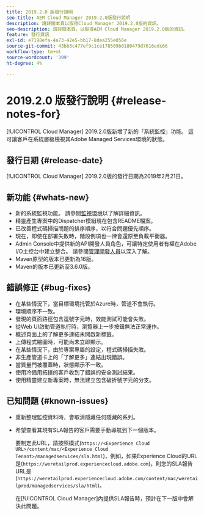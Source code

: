 ```yaml
---
title: 2019.2.0 版發行說明
seo-title: AEM Cloud Manager 2019.2.0版發行說明
description: 請詳閱本頁以取得Cloud Manager 2019.2.0版的資訊。
seo-description: 請詳閱本頁，以取得AEM Cloud Manager 2019.2.0版的資訊。
feature: 發行資訊
exl-id: e7198efa-4a73-42e5-bb17-8dea255e056e
source-git-commit: 43bb3c477ef9c1ce178509b8180479d7616edc66
workflow-type: tm+mt
source-wordcount: '399'
ht-degree: 4%

---
```


# 2019.2.0 版發行說明 {#release-notes-for}

[!UICONTROL Cloud Manager] 2019.2.0版新增了新的「系統監控」功能。 這可讓客戶在系統層級檢視其Adobe Managed Services環境的狀態。


## 發行日期 {#release-date}

[!UICONTROL Cloud Manager] 2019.2.0版的發行日期為2019年2月21日。

## 新功能 {#whats-new}

* 新的系統監視功能。 請參閱[監視環境](monitor-your-environments.md)以了解詳細資訊。
* 精靈產生專案中的Dispatcher模組現在包含README檔案。
* 已改善程式碼掃描問題的排序順序，以符合問題優先順序。
* 現在，即使在部署失敗時，階段例項也一律會還原至負載平衡器。
* Admin Console中提供新的API開發人員角色，可讓特定使用者有權在Adobe I/O主控台中建立整合。 請參閱[管理開發人員](https://www.adobe.com/go/aac_api_prod_learn)以深入了解。
* Maven原型的版本已更新為16版。
* Maven的版本已更新至3.6.0版。

## 錯誤修正 {#bug-fixes}

* 在某些情況下，當目標環境托管於Azure時，管道不會執行。
* 環境順序不一致。
* 發現的頁面路徑包含逗號字元時，效能測試可能會失敗。
* 從Web UI啟動管道執行時，瀏覽器上一步按鈕無法正常運作。
* 概述頁面上的了解更多連結未開啟新標籤。
* 上傳程式縮圖時，可能尚未立即顯示。
* 在某些情況下，由於專案專屬的設定，程式碼掃描失敗。
* 非生產管道卡上的「了解更多」連結出現錯誤。
* 當質量門被覆蓋時，狀態顯示不一致。
* 使用冷備用拓撲的客戶收到了錯誤的安全測試結果。
* 使用精靈建立新專案時，無法建立包含破折號字元的分支。

## 已知問題 {#known-issues}

* 重新整理監控資料時，會取消隱藏任何隱藏的系列。
* 希望查看其現有SLA報告的客戶需要手動導航到下一個版本。

   要制定此URL，請按照模式(`https://<Experience Cloud URL>/content/mac/<Experience Cloud Tenant>/managedservices/sla.html`)，例如，如果Experience Cloud的URL是(`https://weretailprod.experiencecloud.adobe.com`)，則您的SLA報告URL是(`https://weretailprod.experiencecloud.adobe.com/content/mac/weretailprod/managedservices/sla/html`)。

   在[!UICONTROL Cloud Manager]內提供SLA報告時，預計在下一版中會解決此問題。
